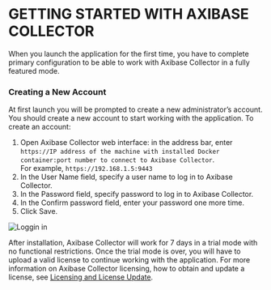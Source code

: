 # GETTING STARTED WITH AXIBASE COLLECTOR
When you launch the application for the first time, you have to complete primary configuration to be able to work with Axibase Collector in a fully featured mode.
### Creating a New Account
At first launch you will be prompted to create a new administrator’s account. You should create a new account to start working with the application. To create an account:

1. Open Axibase Collector web interface: in the address bar, enter `https://IP address of the machine with installed Docker container:port number to connect to Axibase Collector`. <br>
For example, `https://192.168.1.5:9443`
2. In the User Name field, specify a user name to log in to Axibase Collector.
3. In the Password field, specify password to log in to Axibase Collector.
4. In the Confirm password field, enter your password one more time.
5. Click Save.

![Loggin in](http://axibase.com/wp-content/uploads/2016/03/Collector_create_account.png)

After installation, Axibase Collector will work for 7 days in a trial mode with no functional restrictions. Once the trial mode is over, you will have to upload a valid license to continue working with the application. For more information on Axibase Collector licensing, how to obtain and update a license, see [Licensing and License Update](http://axibase.com/products/axibase-time-series-database/writing-data/collector/licensing/).
